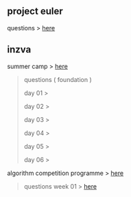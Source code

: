 ## project euler

questions > [here](https://www.hackerrank.com/contests/projecteuler)

## inzva
 summer camp  > [here](https://inzva.com/algorithmic-competition-summer-camp-2018-report)
 
>  questions ( foundation )
>  
>   day 01 > 
>  
>   day 02 >
>   
>   day 03 >
>   
>   day 04 >	
>   
>   day 05 >
>   
>   day 06 > 
>   

algorithm competition programme > [here](https://inzva.com/algorithm-competition-programme-20182019)

> questions
> week 01 > [here](https://www.hackerrank.com/contests/inzva-01-intro-online-2018)

